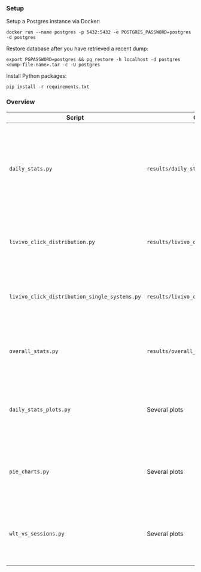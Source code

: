 ### Setup

Setup a Postgres instance via Docker:

```
docker run --name postgres -p 5432:5432 -e POSTGRES_PASSWORD=postgres -d postgres
```

Restore database after you have retrieved a recent dump:

```
export PGPASSWORD=postgres && pg_restore -h localhost -d postgres <dump-file-name>.tar -c -U postgres
```

Install Python packages:

```
pip install -r requirements.txt
```

### Overview

| Script | Output | Description | Requirements |
| --- | --- | --- | --- |
| `daily_stats.py` | `results/daily_stats.csv` | Outputs a csv file with the total number of sessions, impressions, clicks, and clicks of the baseline for each system on a daily basis. | **Running database** |
| `livivo_click_distribution.py` | `results/livivo_click_distribution.pdf` | Outputs a bar histogram with click counts across SERP elements. |  **Running database** |
| `livivo_click_distribution_single_systems.py` | `results/livivo_click_distribution.csv` | Outputs a csv file with click counts across SERP elements for each system. | **Running database** |
| `overall_stats.py` | `results/overall_stats.csv` | Outputs a csv file with Wins, Losses, Ties, ... for each system. |  **Running database** |
| `daily_stats_plots.py` | Several plots | Outputs bar charts with `sessions vs. impressions` and `number of clicks - exp vs. base`. | **Running database**, `results/overall_stats.csv` |
| `pie_charts.py` | Several plots | Outputs several plots with pie charts containing Wins, Losses, and Ties. | `results/overall_stats.csv` |
| `wlt_vs_sessions.py` | Several plots | Outputs plots with cumulative Wins, Losses, and Ties for each systems. | **Running database** |
